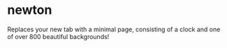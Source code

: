 # newton
Replaces your new tab with a minimal page, consisting of a clock and one of over 800 beautiful backgrounds!
